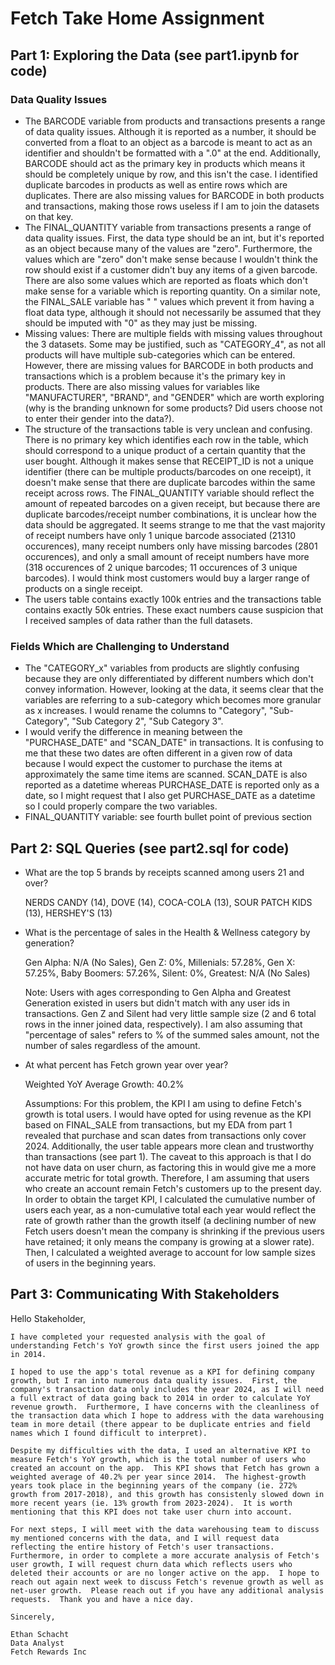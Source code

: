 # Fetch Take Home Assignment

## Part 1: Exploring the Data (see part1.ipynb for code)

### Data Quality Issues

* The BARCODE variable from products and transactions presents a range of data quality issues.  Although it is reported as a number, it should be converted from a float to an object as a barcode is meant to act as an identifier and shouldn't be formatted with a ".0" at the end.  Additionally, BARCODE should act as the primary key in products which means it should be completely unique by row, and this isn't the case.  I identified duplicate barcodes in products as well as entire rows which are duplicates.  There are also missing values for BARCODE in both products and transactions, making those rows useless if I am to join the datasets on that key.
* The FINAL_QUANTITY variable from transactions presents a range of data quality issues.  First, the data type should be an int, but it's reported as an object because many of the values are "zero".  Furthermore, the values which are "zero" don't make sense because I wouldn't think the row should exist if a customer didn't buy any items of a given barcode.  There are also some values which are reported as floats which don't make sense for a variable which is reporting quantity.  On a similar note, the FINAL_SALE variable has " " values which prevent it from having a float data type, although it should not necessarily be assumed that they should be imputed with "0" as they may just be missing.
* Missing values: There are multiple fields with missing values throughout the 3 datasets.  Some may be justified, such as "CATEGORY_4", as not all products will have multiple sub-categories which can be entered.  However, there are missing values for BARCODE in both products and transactions which is a problem because it's the primary key in products.  There are also missing values for variables like "MANUFACTURER", "BRAND", and "GENDER" which are worth exploring (why is the branding unknown for some products? Did users choose not to enter their gender into the data?).
* The structure of the transactions table is very unclean and confusing.  There is no primary key which identifies each row in the table, which should correspond to a unique product of a certain quantity that the user bought.  Although it makes sense that RECEIPT_ID is not a unique identifier (there can be multiple products/barcodes on one receipt), it doesn't make sense that there are duplicate barcodes within the same receipt across rows.  The FINAL_QUANTITY variable should reflect the amount of repeated barcodes on a given receipt, but because there are duplicate barcodes/receipt number combinations, it is unclear how the data should be aggregated.  It seems strange to me that the vast majority of receipt numbers have only 1 unique barcode associated (21310 occurences), many receipt numbers only have missing barcodes (2801 occurences), and only a small amount of receipt numbers have more (318 occurences of 2 unique barcodes; 11 occurences of 3 unique barcodes).  I would think most customers would buy a larger range of products on a single receipt.
* The users table contains exactly 100k entries and the transactions table contains exactly 50k entries.  These exact numbers cause suspicion that I received samples of data rather than the full datasets.

### Fields Which are Challenging to Understand

* The "CATEGORY_x" variables from products are slightly confusing because they are only differentiated by different numbers which don't convey information.  However, looking at the data, it seems clear that the variables are referring to a sub-category which becomes more granular as x increases.  I would rename the columns to "Category", "Sub-Category", "Sub Category 2", "Sub Category 3".
* I would verify the difference in meaning between the "PURCHASE_DATE" and "SCAN_DATE" in transactions.  It is confusing to me that these two dates are often different in a given row of data because I would expect the customer to purchase the items at approximately the same time items are scanned.  SCAN_DATE is also reported as a datetime whereas PURCHASE_DATE is reported only as a date, so I might request that I also get PURCHASE_DATE as a datetime so I could properly compare the two variables.
* FINAL_QUANTITY variable: see fourth bullet point of previous section

## Part 2: SQL Queries (see part2.sql for code)

* What are the top 5 brands by receipts scanned among users 21 and over?

    NERDS CANDY (14), DOVE (14), COCA-COLA (13), SOUR PATCH KIDS (13), HERSHEY'S (13)

* What is the percentage of sales in the Health & Wellness category by generation?

    Gen Alpha: N/A (No Sales), Gen Z: 0%, Millenials: 57.28%, Gen X: 57.25%, Baby Boomers: 57.26%, Silent: 0%, Greatest: N/A (No Sales)

    Note: Users with ages corresponding to Gen Alpha and Greatest Generation existed in users but didn't match with any user ids in transactions.  Gen Z and Silent had very little sample size (2 and 6 total rows in the inner joined data, respectively).  I am also assuming that "percentage of sales" refers to % of the summed sales amount, not the number of sales regardless of the amount.

* At what percent has Fetch grown year over year?

    Weighted YoY Average Growth: 40.2%

    Assumptions: For this problem, the KPI I am using to define Fetch's growth is total users.  I would have opted for using revenue as the KPI based on FINAL_SALE from transactions, but my EDA from part 1 revealed that purchase and scan dates from transactions only cover 2024.  Additionally, the user table appears more clean and trustworthy than transactions (see part 1).  The caveat to this approach is that I do not have data on user churn, as factoring this in would give me a more accurate metric for total growth.  Therefore, I am assuming that users who create an account remain Fetch's customers up to the present day.  In order to obtain the target KPI, I calculated the cumulative number of users each year, as a non-cumulative total each year would reflect the rate of growth rather than the growth itself (a declining number of new Fetch users doesn't mean the company is shrinking if the previous users have retained; it only means the company is growing at a slower rate).  Then, I calculated a weighted average to account for low sample sizes of users in the beginning years.

## Part 3: Communicating With Stakeholders

Hello Stakeholder,

    I have completed your requested analysis with the goal of understanding Fetch's YoY growth since the first users joined the app in 2014.  
    
    I hoped to use the app's total revenue as a KPI for defining company growth, but I ran into numerous data quality issues.  First, the company's transaction data only includes the year 2024, as I will need a full extract of data going back to 2014 in order to calculate YoY revenue growth.  Furthermore, I have concerns with the cleanliness of the transaction data which I hope to address with the data warehousing team in more detail (there appear to be duplicate entries and field names which I found difficult to interpret).

    Despite my difficulties with the data, I used an alternative KPI to measure Fetch's YoY growth, which is the total number of users who created an account on the app.  This KPI shows that Fetch has grown a weighted average of 40.2% per year since 2014.  The highest-growth years took place in the beginning years of the company (ie. 272% growth from 2017-2018), and this growth has consistenly slowed down in more recent years (ie. 13% growth from 2023-2024).  It is worth mentioning that this KPI does not take user churn into account.

    For next steps, I will meet with the data warehousing team to discuss my mentioned concerns with the data, and I will request data reflecting the entire history of Fetch's user transactions.  Furthermore, in order to complete a more accurate analysis of Fetch's user growth, I will request churn data which reflects users who deleted their accounts or are no longer active on the app.  I hope to reach out again next week to discuss Fetch's revenue growth as well as net-user growth.  Please reach out if you have any additional analysis requests.  Thank you and have a nice day.

    Sincerely,

    Ethan Schacht
    Data Analyst
    Fetch Rewards Inc
